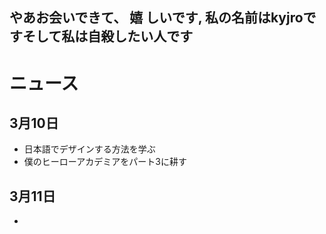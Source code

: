## やあお会いできて、 嬉 しいです, 私の名前はkyjroですそして私は自殺したい人です

# ニュース

## 3月10日
- 日本語でデザインする方法を学ぶ
- 僕のヒーローアカデミアをパート3に耕す

## 3月11日
- 